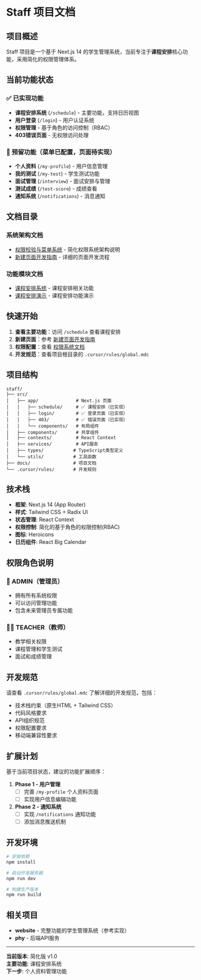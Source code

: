 # Staff 项目文档

## 项目概述

Staff 项目是一个基于 Next.js 14 的学生管理系统，当前专注于**课程安排**核心功能，采用简化的权限管理体系。

## 当前功能状态

### ✅ 已实现功能
- **课程安排系统** (`/schedule`) - 主要功能，支持日历视图
- **用户登录** (`/login`) - 用户认证系统
- **权限管理** - 基于角色的访问控制（RBAC）
- **403错误页面** - 无权限访问处理

### 🔄 预留功能（菜单已配置，页面待实现）
- **个人资料** (`/my-profile`) - 用户信息管理
- **我的测试** (`/my-test`) - 学生测试功能
- **面试管理** (`/interview`) - 面试安排与管理
- **测试成绩** (`/test-score`) - 成绩查看
- **通知系统** (`/notifications`) - 消息通知

## 文档目录

### 系统架构文档
- [权限校验与菜单系统](./permission-system.md) - 简化权限系统架构说明
- [新建页面开发指南](./new-page-guide.md) - 详细的页面开发流程

### 功能模块文档
- [课程安排系统](./schedule.md) - 课程安排相关功能
- [课程安排演示](./schedule-demo.md) - 课程安排功能演示

## 快速开始

1. **查看主要功能**：访问 `/schedule` 查看课程安排
2. **新建页面**：参考 [新建页面开发指南](./new-page-guide.md)
3. **权限配置**：查看 [权限系统文档](./permission-system.md)
4. **开发规范**：查看项目根目录的 `.cursor/rules/global.mdc`

## 项目结构

```
staff/
├── src/
│   ├── app/              # Next.js 页面
│   │   ├── schedule/     # ✅ 课程安排（已实现）
│   │   ├── login/        # ✅ 登录页面（已实现）
│   │   ├── 403/          # ✅ 错误页面（已实现）
│   │   └── components/   # 布局组件
│   ├── components/       # 共享组件
│   ├── contexts/         # React Context
│   ├── services/         # API服务
│   ├── types/           # TypeScript类型定义
│   └── utils/           # 工具函数
├── docs/                # 项目文档
└── .cursor/rules/       # 开发规则
```

## 技术栈

- **框架**: Next.js 14 (App Router)
- **样式**: Tailwind CSS + Radix UI
- **状态管理**: React Context
- **权限控制**: 简化的基于角色的权限控制(RBAC)
- **图标**: Heroicons
- **日历组件**: React Big Calendar

## 权限角色说明

### 👑 ADMIN（管理员）
- 拥有所有系统权限
- 可以访问管理功能
- 包含未来管理员专属功能

### 👨‍🏫 TEACHER（教师）
- 教学相关权限
- 课程管理和学生测试
- 面试和成绩管理

## 开发规范

请查看 `.cursor/rules/global.mdc` 了解详细的开发规范，包括：
- 技术栈约束（原生HTML + Tailwind CSS）
- 代码风格要求
- API组织规范
- 权限配置要求
- 移动端兼容性要求

## 扩展计划

基于当前项目状态，建议的功能扩展顺序：

1. **Phase 1 - 用户管理**
   - [ ] 完善 `/my-profile` 个人资料页面
   - [ ] 实现用户信息编辑功能

2. **Phase 2 - 通知系统**
   - [ ] 实现 `/notifications` 通知功能
   - [ ] 添加消息推送机制

## 开发环境

```bash
# 安装依赖
npm install

# 启动开发服务器
npm run dev

# 构建生产版本
npm run build
```

## 相关项目

- **website** - 完整功能的学生管理系统（参考实现）
- **phy** - 后端API服务

---

**当前版本**: 简化版 v1.0  
**主要功能**: 课程安排系统  
**下一步**: 个人资料管理功能 
